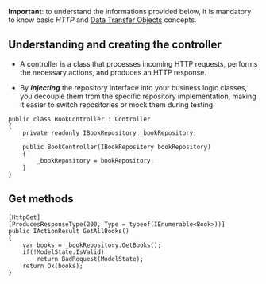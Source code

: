 **Important**: to understand the informations provided below, it is mandatory to know basic *HTTP* and [Data Transfer Objects](Data%20Transfer%20Objects.md) concepts.
## Understanding and creating the controller

-  A controller is a class that processes incoming HTTP requests, performs the necessary actions, and produces an HTTP response.

- By ***injecting*** the repository interface into your business logic classes, you decouple them from the specific repository implementation, making it easier to switch repositories or mock them during testing.

```
public class BookController : Controller
{
    private readonly IBookRepository _bookRepository;

    public BookController(IBookRepository bookRepository)
    {
        _bookRepository = bookRepository;
    }
}
```
## Get methods

```
[HttpGet]
[ProducesResponseType(200, Type = typeof(IEnumerable<Book>))]
public IActionResult GetAllBooks()
{
    var books = _bookRepository.GetBooks();
    if(!ModelState.IsValid)
	    return BadRequest(ModelState);
    return Ok(books);
}

```
